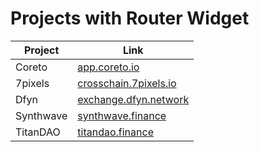 # Projects with Router Widget

| Project   | Link                                                                    |
| --------- | ----------------------------------------------------------------------- |
| Coreto    | [app.coreto.io](https://app.coreto.io/login)                            |
| 7pixels   | [crosschain.7pixels.io](https://crosschain.7pixels.io/)                 |
| Dfyn      | [exchange.dfyn.network](https://exchange.dfyn.network/#/crosschainswap) |
| Synthwave | [synthwave.finance](https://synthwave.finance/)                         |
| TitanDAO  | [titandao.finance](https://www.titandao.finance/)                       |
